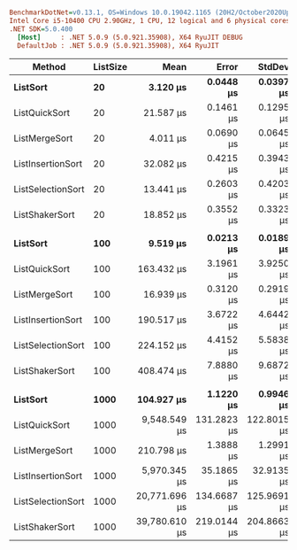 ``` ini

BenchmarkDotNet=v0.13.1, OS=Windows 10.0.19042.1165 (20H2/October2020Update)
Intel Core i5-10400 CPU 2.90GHz, 1 CPU, 12 logical and 6 physical cores
.NET SDK=5.0.400
  [Host]     : .NET 5.0.9 (5.0.921.35908), X64 RyuJIT DEBUG
  DefaultJob : .NET 5.0.9 (5.0.921.35908), X64 RyuJIT


```
|            Method | ListSize |          Mean |       Error |      StdDev |  Ratio | RatioSD |      Gen 0 |     Gen 1 |  Allocated |
|------------------ |--------- |--------------:|------------:|------------:|-------:|--------:|-----------:|----------:|-----------:|
|          **ListSort** |       **20** |      **3.120 μs** |   **0.0448 μs** |   **0.0397 μs** |   **1.00** |    **0.00** |     **0.4425** |         **-** |       **3 KB** |
|     ListQuickSort |       20 |     21.587 μs |   0.1461 μs |   0.1295 μs |   6.92 |    0.10 |     3.7842 |         - |      23 KB |
|     ListMergeSort |       20 |      4.011 μs |   0.0690 μs |   0.0645 μs |   1.29 |    0.02 |     0.9689 |         - |       6 KB |
| ListInsertionSort |       20 |     32.082 μs |   0.4215 μs |   0.3943 μs |  10.29 |    0.19 |     3.9063 |         - |      24 KB |
| ListSelectionSort |       20 |     13.441 μs |   0.2603 μs |   0.4203 μs |   4.36 |    0.16 |     6.6986 |    0.0305 |      41 KB |
|    ListShakerSort |       20 |     18.852 μs |   0.3552 μs |   0.3323 μs |   6.05 |    0.14 |     7.7209 |    0.0305 |      47 KB |
|                   |          |               |             |             |        |         |            |           |            |
|          **ListSort** |      **100** |      **9.519 μs** |   **0.0213 μs** |   **0.0189 μs** |   **1.00** |    **0.00** |     **1.9073** |    **0.0305** |      **12 KB** |
|     ListQuickSort |      100 |    163.432 μs |   3.1961 μs |   3.9250 μs |  17.25 |    0.45 |    68.3594 |    1.4648 |     420 KB |
|     ListMergeSort |      100 |     16.939 μs |   0.3120 μs |   0.2919 μs |   1.78 |    0.03 |     5.7678 |    0.1221 |      36 KB |
| ListInsertionSort |      100 |    190.517 μs |   3.6722 μs |   4.6442 μs |  20.16 |    0.55 |    60.0586 |    1.7090 |     369 KB |
| ListSelectionSort |      100 |    224.152 μs |   4.4152 μs |   5.5838 μs |  23.64 |    0.70 |   145.2637 |    4.3945 |     891 KB |
|    ListShakerSort |      100 |    408.474 μs |   7.8880 μs |   9.6872 μs |  43.16 |    1.14 |   190.9180 |    4.3945 |   1,171 KB |
|                   |          |               |             |             |        |         |            |           |            |
|          **ListSort** |     **1000** |    **104.927 μs** |   **1.1220 μs** |   **0.9946 μs** |   **1.00** |    **0.00** |    **18.5547** |    **2.6855** |     **114 KB** |
|     ListQuickSort |     1000 |  9,548.549 μs | 131.2823 μs | 122.8015 μs |  91.11 |    1.56 |  6265.6250 |  640.6250 |  38,470 KB |
|     ListMergeSort |     1000 |    210.798 μs |   1.3888 μs |   1.2991 μs |   2.01 |    0.02 |    73.9746 |   13.9160 |     454 KB |
| ListInsertionSort |     1000 |  5,970.345 μs |  35.1865 μs |  32.9135 μs |  56.90 |    0.66 |  5187.5000 |  718.7500 |  31,813 KB |
| ListSelectionSort |     1000 | 20,771.696 μs | 134.6687 μs | 125.9691 μs | 197.91 |    1.82 | 14062.5000 | 1968.7500 |  86,250 KB |
|    ListShakerSort |     1000 | 39,780.610 μs | 219.0144 μs | 204.8663 μs | 379.19 |    4.44 | 19076.9231 | 1923.0769 | 117,180 KB |
